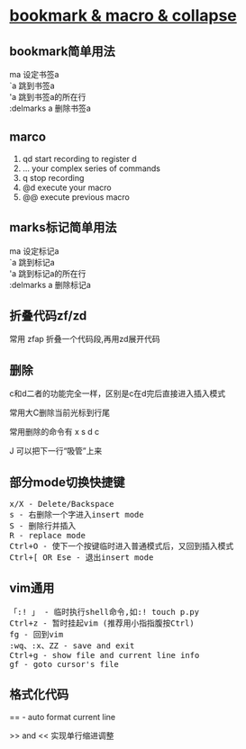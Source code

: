 # [bookmark & macro & collapse](archive/vim/bookmark)

## bookmark简单用法

ma 设定书签a  
`a 跳到书签a  
'a 跳到书签a的所在行  
:delmarks a  删除书签a

## marco 

1. qd	start recording to register d
2. ...	your complex series of commands
3. q	stop recording
4. @d	execute your macro
5. @@	execute previous macro

## marks标记简单用法

ma 设定标记a  
`a 跳到标记a  
'a 跳到标记a的所在行  
:delmarks a  删除标记a

## 折叠代码zf/zd

常用 zfap 折叠一个代码段,再用zd展开代码

## 删除

c和d二者的功能完全一样，区别是c在d完后直接进入插入模式 

常用大C删除当前光标到行尾

常用删除的命令有 x s d c

J 可以把下一行“吸管”上来

## 部分mode切换快捷键

<pre>
x/X - Delete/Backspace
s - 右删除一个字进入insert mode
S - 删除行并插入
R - replace mode
Ctrl+O - 使下一个按键临时进入普通模式后，又回到插入模式
Ctrl+[ OR Ese - 退出insert mode
</pre>

## vim通用
<pre>
「:! 」 - 临时执行shell命令,如:! touch p.py
Ctrl+z - 暂时挂起vim (推荐用小指指腹按Ctrl)
fg - 回到vim
:wq、:x、ZZ - save and exit
Ctrl+g - show file and current line info
gf - goto cursor's file
</pre>

## 格式化代码

== - auto format current line

\>> and << 实现单行缩进调整

